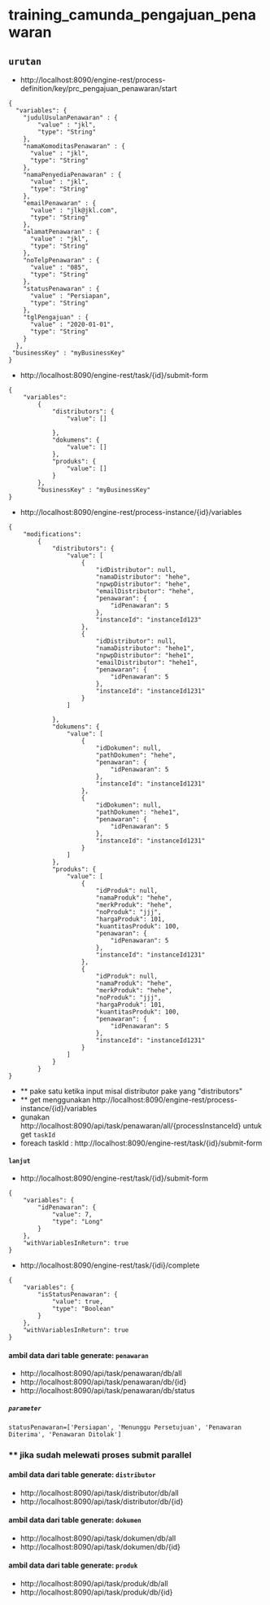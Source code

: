 # training_camunda_pengajuan_penawaran #

## `urutan`

- http://localhost:8090/engine-rest/process-definition/key/prc_pengajuan_penawaran/start
```
{
  "variables": {
    "judulUsulanPenawaran" : {
        "value" : "jkl",
        "type": "String"
    },
    "namaKomoditasPenawaran" : {
      "value" : "jkl",
      "type": "String"
    },
    "namaPenyediaPenawaran" : {
      "value" : "jkl",
      "type": "String"
    },
    "emailPenawaran" : {
      "value" : "jlk@jkl.com",
      "type": "String"
    },
    "alamatPenawaran" : {
      "value" : "jkl",
      "type": "String"
    },
    "noTelpPenawaran" : {
      "value" : "085",
      "type": "String"
    },
    "statusPenawaran" : {
      "value" : "Persiapan",
      "type": "String"
    },
    "tglPengajuan" : {
      "value" : "2020-01-01",
      "type": "String"
    }
  },
 "businessKey" : "myBusinessKey"
}
```
- http://localhost:8090/engine-rest/task/{id}/submit-form
```
{
	"variables":
	    {
	    	"distributors": {
	    		"value": []
	    	
	    	},
	    	"dokumens": {
	    		"value": []
	    	},
	    	"produks": {
	    		"value": []
	    	}
	    },
        "businessKey" : "myBusinessKey"
}
```
- http://localhost:8090/engine-rest/process-instance/{id}/variables
```
{
	"modifications":
	    {
	    	"distributors": {
	    		"value": [
	    			{
	    				"idDistributor": null,
	    				"namaDistributor": "hehe",
						"npwpDistributor": "hehe",
						"emailDistributor": "hehe",
						"penawaran": {
							"idPenawaran": 5
						},
						"instanceId": "instanceId123"
	    			},
	    			{
	    				"idDistributor": null,
	    				"namaDistributor": "hehe1",
						"npwpDistributor": "hehe1",
						"emailDistributor": "hehe1",
						"penawaran": {
							"idPenawaran": 5
						},
						"instanceId": "instanceId1231"
	    			}
	    		]
	    	
	    	},
	    	"dokumens": {
	    		"value": [
	    			{
	    				"idDokumen": null,
						"pathDokumen": "hehe",
						"penawaran": {
							"idPenawaran": 5
						},
						"instanceId": "instanceId1231"
	    			},
	    			{
	    				"idDokumen": null,
						"pathDokumen": "hehe1",
						"penawaran": {
							"idPenawaran": 5
						},
						"instanceId": "instanceId1231"
	    			}
	    		]
	    	},
	    	"produks": {
	    		"value": [
	    			{
	    				"idProduk": null,
						"namaProduk": "hehe",
						"merkProduk": "hehe",
						"noProduk": "jjj",
						"hargaProduk": 101,
						"kuantitasProduk": 100,
						"penawaran": {
							"idPenawaran": 5
						},
						"instanceId": "instanceId1231"
	    			},
	    			{
	    				"idProduk": null,
						"namaProduk": "hehe",
						"merkProduk": "hehe",
						"noProduk": "jjj",
						"hargaProduk": 101,
						"kuantitasProduk": 100,
						"penawaran": {
							"idPenawaran": 5
						},
						"instanceId": "instanceId1231"
	    			}
    			]
	    	}
	    }
}
```
- ** pake satu ketika input misal distributor pake yang "distributors"
- ** get menggunakan http://localhost:8090/engine-rest/process-instance/{id}/variables
- gunakan http://localhost:8090/api/task/penawaran/all/{processInstanceId} untuk get `taskId`
- foreach taskId : http://localhost:8090/engine-rest/task/{id}/submit-form
#### `lanjut`
- http://localhost:8090/engine-rest/task/{id}/submit-form
```
{
    "variables": {
        "idPenawaran": {
            "value": 7,
            "type": "Long"
        }
    },
    "withVariablesInReturn": true
} 
```
- http://localhost:8090/engine-rest/task/{idi}/complete
```
{
    "variables": {
        "isStatusPenawaran": {
            "value": true,
            "type": "Boolean"
        }
    },
    "withVariablesInReturn": true
}
```

#### ambil data dari table generate: `penawaran`
- http://localhost:8090/api/task/penawaran/db/all
- http://localhost:8090/api/task/penawaran/db/{id}
- http://localhost:8090/api/task/penawaran/db/status
##### `parameter`
```
statusPenawaran=['Persiapan', 'Menunggu Persetujuan', 'Penawaran Diterima', 'Penawaran Ditolak']
```

### ** jika sudah melewati proses submit parallel

#### ambil data dari table generate: `distributor`
- http://localhost:8090/api/task/distributor/db/all
- http://localhost:8090/api/task/distributor/db/{id}

#### ambil data dari table generate: `dokumen`
- http://localhost:8090/api/task/dokumen/db/all
- http://localhost:8090/api/task/dokumen/db/{id}

#### ambil data dari table generate: `produk`
- http://localhost:8090/api/task/produk/db/all
- http://localhost:8090/api/task/produk/db/{id}